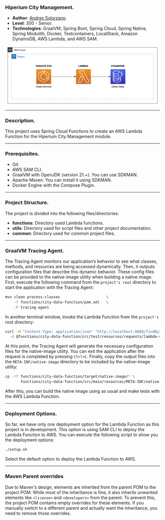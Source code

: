 ### Hiperium City Management.

* **Author**: [Andres Solorzano](https://www.linkedin.com/in/aosolorzano/).
* **Level**: 300 - Senior.
* **Technologies**: GraalVM, Spring Boot, Spring Cloud, Spring Native, Spring Modulith, Docker, Testcontainers, LocalStack, Amazon DynamoDB, AWS Lambda, and AWS SAM.

![](utils/images/solution_architecture_diagram.png)

---
### Description.
This project uses Spring Cloud Functions to create an AWS Lambda Function for the Hiperium City Management module.

---
### Prerequisites.
- Git.
- AWS SAM CLI.
- GraalVM with OpenJDK (version 21.+). You can use SDKMAN.
- Apache Maven. You can install it using SDKMAN.
- Docker Engine with the Compose Plugin.

---
### Project Structure.
The project is divided into the following files/directories:

- **functions**: Directory used Lambda functions.
- **utils**: Directory used for script files and other project documentation.
- **common**: Directory used for common project files.


---
### GraalVM Tracing Agent.
The Tracing Agent monitors our application’s behavior to see what classes, methods, and resources are being accessed dynamically. 
Then, it outputs configuration files that describe this dynamic behavior. 
These config files can be provided to the native-image utility when building a native image. 
First, execute the following command from the `project's root` directory to start the application with the Tracing Agent:
    
```bash
mvn clean process-classes                     \
    -f functions/city-data-function/pom.xml   \
    -P tracing-agent
```

In another terminal window, invoke the Lambda Function from the `project's` root directory:
```bash
curl -H "Content-Type: application/json" "http://localhost:8080/findByIdFunction" \
  -d @functions/city-data-function/src/test/resources/requests/lambda-valid-id-request.json
```

At this point, the Tracing Agent will generate the necessary configuration files for the native-image utility.
You can exit the application after the request is completed by pressing `Ctrl+C`.
Finally, copy the output files into the `META-INF/native-image` directory to be included by the native-image utility:
```bash
cp -rf functions/city-data-function/target/native-image/* \
       functions/city-data-function/src/main/resources/META-INF/native-image
```

After this, you can build the native image using as usual and make tests with the AWS Lambda Function.

---
### Deployment Options.
So far, we have only one deployment option for the Lambda Function as this project is in development.
This option is using SAM CLI to deploy the Lambda Function to AWS.
You can execute the following script to show you the deployment options:
```bash
./setup.sh
```

Select the default option to deploy the Lambda Function to AWS.

---
### Maven Parent overrides

Due to Maven's design, elements are inherited from the parent POM to the project POM.
While most of the inheritance is fine, it also inherits unwanted elements like `<license>` and `<developers>` from the parent.
To prevent this, the project POM contains empty overrides for these elements.
If you manually switch to a different parent and actually want the inheritance, you need to remove those overrides.
